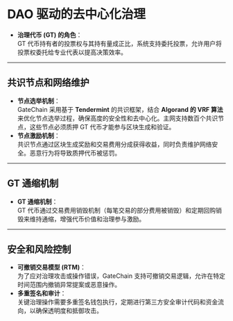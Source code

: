 # **DAO 驱动的去中心化治理**

- **治理代币 (GT) 的角色**：  
  GT 代币持有者的投票权与其持有量成正比，系统支持委托投票，允许用户将投票权委托给专业代表以提高决策效率。

---

## **共识节点和网络维护**
- **节点选举机制**：  
  GateChain 采用基于 **Tendermint** 的共识框架，结合 **Algorand 的 VRF 算法**来优化节点选举过程，确保高度的安全性和去中心化。主网支持数百个共识节点，这些节点必须质押 GT 代币才能参与区块生成和验证。
- **节点激励机制**：  
  共识节点通过区块生成奖励和交易费用分成获得收益，同时负责维护网络安全。恶意行为将导致质押代币被惩罚。

---

## **GT 通缩机制**
- **GT 通缩机制**：  
  GT 代币通过交易费用销毁机制（每笔交易的部分费用被销毁）和定期回购销毁来维持通缩，增强代币价值和治理参与激励。

---

## **安全和风险控制**
- **可撤销交易模型 (RTM)**：  
  为了应对治理攻击或操作错误，GateChain 支持可撤销交易逻辑，允许在特定时间范围内撤销异常提案或恶意操作。
- **多重签名和审计**：  
  关键治理操作需要多重签名钱包执行，定期进行第三方安全审计代码和资金流向，以确保透明度和抵御攻击。
